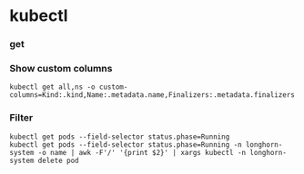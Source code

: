 # kubectl

### get
### Show custom columns
```shell
kubectl get all,ns -o custom-columns=Kind:.kind,Name:.metadata.name,Finalizers:.metadata.finalizers
```

### Filter
```shell
kubectl get pods --field-selector status.phase=Running
kubectl get pods --field-selector status.phase=Running -n longhorn-system -o name | awk -F'/' '{print $2}' | xargs kubectl -n longhorn-system delete pod
```

